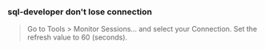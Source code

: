 ### sql-developer don't lose connection 

>Go to Tools > Monitor Sessions... and select your Connection. Set the refresh value to 60 (seconds).
